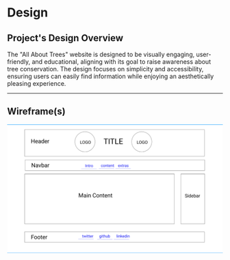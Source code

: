 # Design

## Project's Design Overview

The "All About Trees" website is designed to be visually engaging,
user-friendly, and educational, aligning with its goal to raise awareness about
tree conservation. The design focuses on simplicity and accessibility, ensuring
users can easily find information while enjoying an aesthetically pleasing
experience.

---

## Wireframe(s)

![wireframe](./wireframe.png)
